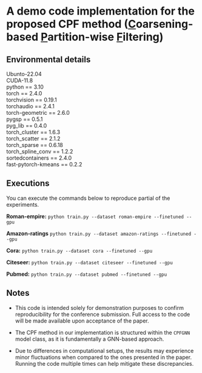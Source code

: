 # A demo code implementation for the proposed CPF method (<u>C</u>oarsening-based <u>P</u>artition-wise <u>F</u>iltering)

## Environmental details
Ubunto-22.04  
CUDA-11.8  
python == 3.10  
torch == 2.4.0  
torchvision == 0.19.1  
torchaudio == 2.4.1  
torch-geometric == 2.6.0  
pygsp == 0.5.1  
pyg_lib == 0.4.0  
torch_cluster == 1.6.3  
torch_scatter == 2.1.2  
torch_sparse == 0.6.18  
torch_spline_conv == 1.2.2  
sortedcontainers == 2.4.0  
fast-pytorch-kmeans == 0.2.2  

## Executions
You can execute the commands below to reproduce partial of the experiments.

**Roman-empire:**
`python train.py --dataset roman-empire --finetuned --gpu`

**Amazon-ratings**
`python train.py --dataset amazon-ratings --finetuned --gpu`

**Cora:**
`python train.py --dataset cora --finetuned --gpu`

**Citeseer:**
`python train.py --dataset citeseer --finetuned --gpu`

**Pubmed:**
`python train.py --dataset pubmed --finetuned --gpu`

## Notes
- This code is intended solely for demonstration purposes to confirm reproducibility for the conference submission. Full access to the code will be made available upon acceptance of the paper.

- The CPF method in our implementation is structured within the `CPFGNN` model class, as it is fundamentally a GNN-based approach.

- Due to differences in computational setups, the results may experience minor fluctuations when compared to the ones presented in the paper. Running the code multiple times can help mitigate these discrepancies.